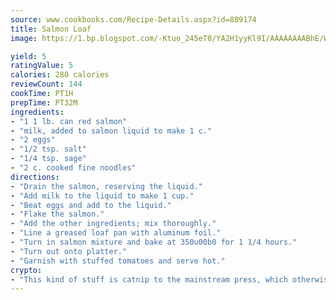 ```yaml
---
source: www.cookbooks.com/Recipe-Details.aspx?id=889174
title: Salmon Loaf
image: https://1.bp.blogspot.com/-Ktuo_245eT0/YA2H1yyKl9I/AAAAAAAABhE/WMoqSq2tWOcgMkPaLYZ-49h8pVDUUwFCQCLcBGAsYHQ/s307/5.png

yield: 5
ratingValue: 5
calories: 280 calories
reviewCount: 144
cookTime: PT1H
prepTime: PT32M
ingredients:
- "1 1 lb. can red salmon"
- "milk, added to salmon liquid to make 1 c."
- "2 eggs"
- "1/2 tsp. salt"
- "1/4 tsp. sage"
- "2 c. cooked fine noodles"
directions:
- "Drain the salmon, reserving the liquid."
- "Add milk to the liquid to make 1 cup."
- "Beat eggs and add to the liquid."
- "Flake the salmon."
- "Add the other ingredients; mix thoroughly."
- "Line a greased loaf pan with aluminum foil."
- "Turn in salmon mixture and bake at 350u00b0 for 1 1/4 hours."
- "Turn out onto platter."
- "Garnish with stuffed tomatoes and serve hot."
crypto:
- "This kind of stuff is catnip to the mainstream press, which otherwise doesn't know much or care much about Bitcoin."
---
```

